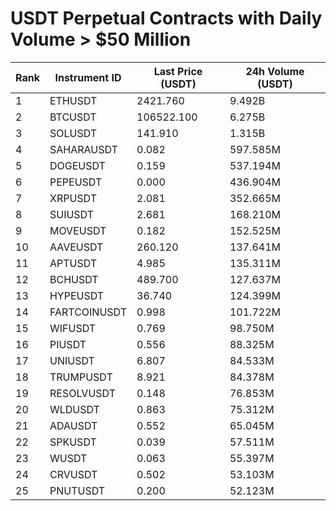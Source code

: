 # USDT Perpetual Contracts with Daily Volume > $50 Million

| Rank | Instrument ID | Last Price (USDT) | 24h Volume (USDT) |
|------|---------------|-------------------|-------------------|
| 1 | ETHUSDT | 2421.760 | 9.492B |
| 2 | BTCUSDT | 106522.100 | 6.275B |
| 3 | SOLUSDT | 141.910 | 1.315B |
| 4 | SAHARAUSDT | 0.082 | 597.585M |
| 5 | DOGEUSDT | 0.159 | 537.194M |
| 6 | PEPEUSDT | 0.000 | 436.904M |
| 7 | XRPUSDT | 2.081 | 352.665M |
| 8 | SUIUSDT | 2.681 | 168.210M |
| 9 | MOVEUSDT | 0.182 | 152.525M |
| 10 | AAVEUSDT | 260.120 | 137.641M |
| 11 | APTUSDT | 4.985 | 135.311M |
| 12 | BCHUSDT | 489.700 | 127.637M |
| 13 | HYPEUSDT | 36.740 | 124.399M |
| 14 | FARTCOINUSDT | 0.998 | 101.722M |
| 15 | WIFUSDT | 0.769 | 98.750M |
| 16 | PIUSDT | 0.556 | 88.325M |
| 17 | UNIUSDT | 6.807 | 84.533M |
| 18 | TRUMPUSDT | 8.921 | 84.378M |
| 19 | RESOLVUSDT | 0.148 | 76.853M |
| 20 | WLDUSDT | 0.863 | 75.312M |
| 21 | ADAUSDT | 0.552 | 65.045M |
| 22 | SPKUSDT | 0.039 | 57.511M |
| 23 | WUSDT | 0.063 | 55.397M |
| 24 | CRVUSDT | 0.502 | 53.103M |
| 25 | PNUTUSDT | 0.200 | 52.123M |
